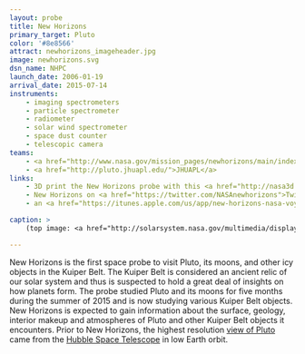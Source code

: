 ```yaml
---
layout: probe
title: New Horizons
primary_target: Pluto
color: '#8e8566'
attract: newhorizons_imageheader.jpg
image: newhorizons.svg
dsn_name: NHPC
launch_date: 2006-01-19
arrival_date: 2015-07-14
instruments:
    - imaging spectrometers
    - particle spectrometer
    - radiometer
    - solar wind spectrometer
    - space dust counter
    - telescopic camera
teams:
    - <a href="http://www.nasa.gov/mission_pages/newhorizons/main/index.html">NASA</a>
    - <a href="http://pluto.jhuapl.edu/">JHUAPL</a>
links:
    - 3D print the New Horizons probe with this <a href="http://nasa3d.arc.nasa.gov/detail/new-horizons">.stl file</a>
    - New Horizons on <a href="https://twitter.com/NASAnewhorizons">Twitter</a>
    - an <a href="https://itunes.apple.com/us/app/new-horizons-nasa-voyage-to/id473217882?mt=8">iPhone/iPad app</a> detailing New Horizons' mission and updates

caption: >
    (top image: <a href="http://solarsystem.nasa.gov/multimedia/display.cfm?Category=Planets&IM_ID=20233">Pluto</a> as seen by New Horizons on July 13, 2015, NASA/JHUAPL/SWRI)

---
```

New Horizons is the first space probe to visit Pluto, its moons, and other icy objects in the Kuiper Belt. The Kuiper Belt is considered an ancient relic of our solar system and thus is suspected to hold a great deal of insights on how planets form. The probe studied Pluto and its moons for five months during the summer of 2015 and is now studying various Kuiper Belt objects. New Horizons is expected to gain information about the surface, geology, interior makeup and atmospheres of Pluto and other Kuiper Belt objects it encounters. Prior to New Horizons, the highest resolution <a href="http://www.nasa.gov/mission_pages/hubble/science/pluto-20100204.html">view of Pluto</a> came from the <a href="https://en.wikipedia.org/wiki/Hubble_Space_Telescope">Hubble Space Telescope</a> in low Earth orbit.


